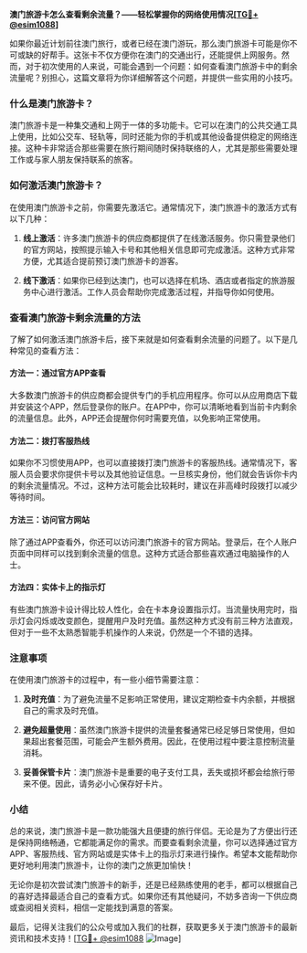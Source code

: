 **澳门旅游卡怎么查看剩余流量？——轻松掌握你的网络使用情况[[TG💪+ @esim1088](https://t.me/s/esim1088)]**

如果你最近计划前往澳门旅行，或者已经在澳门游玩，那么澳门旅游卡可能是你不可或缺的好帮手。这张卡不仅方便你在澳门的交通出行，还能提供上网服务。然而，对于初次使用的人来说，可能会遇到一个问题：如何查看澳门旅游卡中的剩余流量呢？别担心，这篇文章将为你详细解答这个问题，并提供一些实用的小技巧。

### 什么是澳门旅游卡？

澳门旅游卡是一种集交通和上网于一体的多功能卡。它可以在澳门的公共交通工具上使用，比如公交车、轻轨等，同时还能为你的手机或其他设备提供稳定的网络连接。这种卡非常适合那些需要在旅行期间随时保持联络的人，尤其是那些需要处理工作或与家人朋友保持联系的旅客。

### 如何激活澳门旅游卡？

在使用澳门旅游卡之前，你需要先激活它。通常情况下，澳门旅游卡的激活方式有以下几种：

1. **线上激活**：许多澳门旅游卡的供应商都提供了在线激活服务。你只需登录他们的官方网站，按照提示输入卡号和其他相关信息即可完成激活。这种方式非常方便，尤其适合提前预订澳门旅游卡的游客。
   
2. **线下激活**：如果你已经到达澳门，也可以选择在机场、酒店或者指定的旅游服务中心进行激活。工作人员会帮助你完成激活过程，并指导你如何使用。

### 查看澳门旅游卡剩余流量的方法

了解了如何激活澳门旅游卡后，接下来就是如何查看剩余流量的问题了。以下是几种常见的查看方法：

#### 方法一：通过官方APP查看

大多数澳门旅游卡的供应商都会提供专门的手机应用程序。你可以从应用商店下载并安装这个APP，然后登录你的账户。在APP中，你可以清晰地看到当前卡内剩余的流量信息。此外，APP还会提醒你何时需要充值，以免影响正常使用。

#### 方法二：拨打客服热线

如果你不习惯使用APP，也可以直接拨打澳门旅游卡的客服热线。通常情况下，客服人员会要求你提供卡号以及其他验证信息。一旦核实身份，他们就会告诉你卡内的剩余流量情况。不过，这种方法可能会比较耗时，建议在非高峰时段拨打以减少等待时间。

#### 方法三：访问官方网站

除了通过APP查看外，你还可以访问澳门旅游卡的官方网站。登录后，在个人账户页面中同样可以找到剩余流量的信息。这种方式适合那些喜欢通过电脑操作的人士。

#### 方法四：实体卡上的指示灯

有些澳门旅游卡设计得比较人性化，会在卡本身设置指示灯。当流量快用完时，指示灯会闪烁或改变颜色，提醒用户及时充值。虽然这种方式没有前三种方法直观，但对于一些不太熟悉智能手机操作的人来说，仍然是一个不错的选择。

### 注意事项

在使用澳门旅游卡的过程中，有一些小细节需要注意：

1. **及时充值**：为了避免流量不足影响正常使用，建议定期检查卡内余额，并根据自己的需求及时充值。

2. **避免超量使用**：虽然澳门旅游卡提供的流量套餐通常已经足够日常使用，但如果超出套餐范围，可能会产生额外费用。因此，在使用过程中要注意控制流量消耗。

3. **妥善保管卡片**：澳门旅游卡是重要的电子支付工具，丢失或损坏都会给旅行带来不便。因此，请务必小心保存好卡片。

### 小结

总的来说，澳门旅游卡是一款功能强大且便捷的旅行伴侣。无论是为了方便出行还是保持网络畅通，它都能满足你的需求。而要查看剩余流量，你可以选择通过官方APP、客服热线、官方网站或是实体卡上的指示灯来进行操作。希望本文能帮助你更好地利用澳门旅游卡，让你的澳门之旅更加愉快！

无论你是初次尝试澳门旅游卡的新手，还是已经熟练使用的老手，都可以根据自己的喜好选择最适合自己的查看方式。如果你还有其他疑问，不妨多咨询一下供应商或查阅相关资料，相信一定能找到满意的答案。

最后，记得关注我们的公众号或加入我们的社群，获取更多关于澳门旅游卡的最新资讯和技术支持！[[TG💪+ @esim1088](https://t.me/s/esim1088) ![Image](https://i.postimg.cc/4NQfJmqS/Snipaste-2025-05-13-00-14-12.png)]